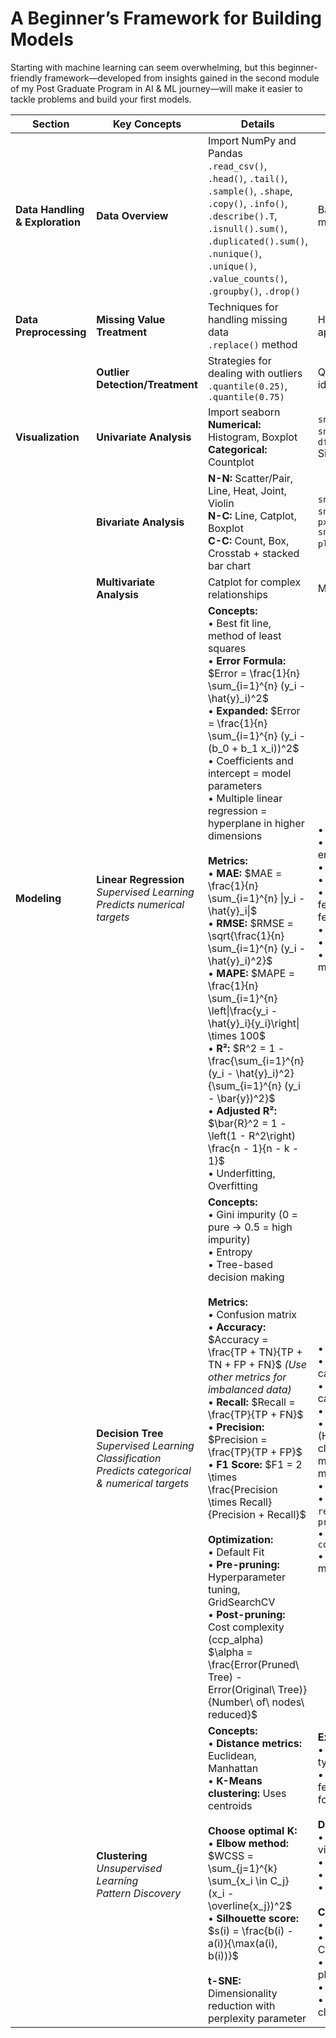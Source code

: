 # A Beginner’s Framework for Building Models

Starting with machine learning can seem overwhelming, but this beginner-friendly framework—developed from insights gained in the second module of my Post Graduate Program in AI & ML journey—will make it easier to tackle problems and build your first models.

| Section | Key Concepts | Details | Implementation |
|---------|--------------|---------|----------------|
| **Data Handling & Exploration** | **Data Overview** | Import NumPy and Pandas<br>`.read_csv()`, `.head()`, `.tail()`, `.sample()`, `.shape`, `.copy()`, `.info()`, `.describe().T`, `.isnull().sum()`, `.duplicated().sum()`, `.nunique()`, `.unique()`, `.value_counts()`, `.groupby()`, `.drop()` | Basic data exploration and manipulation |
| **Data Preprocessing** | **Missing Value Treatment** | Techniques for handling missing data<br>`.replace()` method | Handle missing values appropriately |
| | **Outlier Detection/Treatment** | Strategies for dealing with outliers<br>`.quantile(0.25)`, `.quantile(0.75)` | Quartile analysis for outlier identification |
| **Visualization** | **Univariate Analysis** | Import seaborn<br>**Numerical:** Histogram, Boxplot<br>**Categorical:** Countplot | `sns.histplot()`<br>`sns.boxplot()`, `df.boxplot(by='column')`<br>Single variable visualization |
| | **Bivariate Analysis** | **N-N:** Scatter/Pair, Line, Heat, Joint, Violin<br>**N-C:** Line, Catplot, Boxplot<br>**C-C:** Count, Box, Crosstab + stacked bar chart | `sns.heatmap()`<br>`sns.scatterplot()`, `px.scatter_3d()`<br>`sns.pairplot()`<br>`plt.plot()` for line plots |
| | **Multivariate Analysis** | Catplot for complex relationships | Multi-dimensional analysis |
| **Modeling** | **Linear Regression**<br>*Supervised Learning*<br>*Predicts numerical targets* | **Concepts:**<br>• Best fit line, method of least squares<br>• **Error Formula:** $Error = \frac{1}{n} \sum_{i=1}^{n} (y_i - \hat{y}_i)^2$<br>• **Expanded:** $Error = \frac{1}{n} \sum_{i=1}^{n} (y_i - (b_0 + b_1 x_i))^2$<br>• Coefficients and intercept = model parameters<br>• Multiple linear regression = hyperplane in higher dimensions<br><br>**Metrics:**<br>• **MAE:** $MAE = \frac{1}{n} \sum_{i=1}^{n} \|y_i - \hat{y}_i\|$<br>• **RMSE:** $RMSE = \sqrt{\frac{1}{n} \sum_{i=1}^{n} (y_i - \hat{y}_i)^2}$<br>• **MAPE:** $MAPE = \frac{1}{n} \sum_{i=1}^{n} \left\|\frac{y_i - \hat{y}_i}{y_i}\right\| \times 100$<br>• **R²:** $R^2 = 1 - \frac{\sum_{i=1}^{n} (y_i - \hat{y}_i)^2}{\sum_{i=1}^{n} (y_i - \bar{y})^2}$<br>• **Adjusted R²:** $\bar{R}^2 = 1 - \left(1 - R^2\right) \frac{n - 1}{n - k - 1}$<br>• Underfitting, Overfitting | • Prepared data<br>• Label encoding, one-hot encoding<br>• `train_test_split()`<br>• `LinearRegression()`<br>• Build models for single feature, combinations, all features<br>• `r2_score()`<br>• `mean_absolute_error()`<br>• Find best model based on metrics |
| | **Decision Tree**<br>*Supervised Learning*<br>*Classification*<br>*Predicts categorical & numerical targets* | **Concepts:**<br>• Gini impurity (0 = pure → 0.5 = high impurity)<br>• Entropy<br>• Tree-based decision making<br><br>**Metrics:**<br>• Confusion matrix<br>• **Accuracy:** $Accuracy = \frac{TP + TN}{TP + TN + FP + FN}$ *(Use other metrics for imbalanced data)*<br>• **Recall:** $Recall = \frac{TP}{TP + FN}$<br>• **Precision:** $Precision = \frac{TP}{TP + FP}$<br>• **F1 Score:** $F1 = 2 \times \frac{Precision \times Recall}{Precision + Recall}$<br><br>**Optimization:**<br>• Default Fit<br>• **Pre-pruning:** Hyperparameter tuning, GridSearchCV<br>• **Post-pruning:** Cost complexity (ccp_alpha)<br>$\alpha = \frac{Error(Pruned\ Tree) - Error(Original\ Tree)}{Number\ of\ nodes\ reduced}$ | • Prepared data<br>• `pd.get_dummies()` for nominal categorical values<br>• Encoding for ordinal categorical values<br>• `train_test_split()`<br>• `DecisionTreeClassifier()` (Hyperparameters: class_weight, max_depth, max_leaf_nodes, min_samples_split, etc.)<br>• `confusion_matrix()`<br>• `f1_score()`, `accuracy_score()`, `recall_score()`, `precision_score()`<br>• `cost_complexity_pruning_path()`<br>• Find best fit based on suitable metric |
| | **Clustering**<br>*Unsupervised Learning*<br>*Pattern Discovery* | **Concepts:**<br>• **Distance metrics:** Euclidean, Manhattan<br>• **K-Means clustering:** Uses centroids<br><br>**Choose optimal K:**<br>• **Elbow method:** $WCSS = \sum_{j=1}^{k} \sum_{x_i \in C_j} (x_i - \overline{x_j})^2$<br>• **Silhouette score:** $s(i) = \frac{b(i) - a(i)}{\max(a(i), b(i))}$<br><br>**t-SNE:** Dimensionality reduction with perplexity parameter | **Extended EDA + Visualization:**<br>• Select only numeric data types for clustering<br>• **Crucial:** Scale numerical features using `StandardScaler()` for z-score scaling<br><br>**Dimensionality Reduction:**<br>• Use `TSNE()` for 2D or 3D visualization<br>• Try different perplexity values<br>• Visualize using scatterplot<br>• Suggests optimal K value<br><br>**Clustering:**<br>• `KMeans()`<br>• `.inertia_` → WCSS metric → Create elbow method plot<br>• Compute Silhouette score and plot<br>• Reassess optimal K value<br>• Cluster profiling by assigning cluster labels to rows |